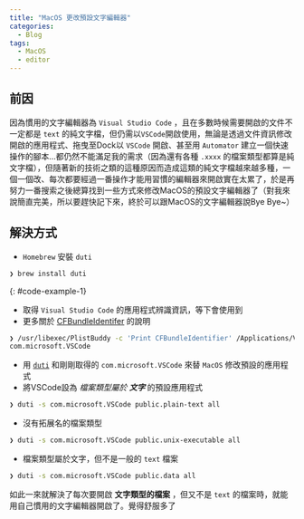 ```yaml
---
title: "MacOS 更改預設文字編輯器"
categories:
  - Blog
tags:
  - MacOS
  - editor
---
```

<!-- markdownlint-disable MD031 -->
## 前因

因為慣用的文字編輯器為 `Visual Studio Code` ，且在多數時候需要開啟的文件不一定都是 `text` 的純文字檔，但仍需以`VSCode`開啟使用，無論是透過文件資訊修改開啟的應用程式、拖曳至Dock以 `VSCode` 開啟、甚至用 `Automator` 建立一個快速操作的腳本...都仍然不能滿足我的需求（因為還有各種 `.xxxx` 的檔案類型都算是純文字檔），但隨著新的技術之類的這種原因而造成這類的純文字檔越來越多種，一個一個改、每次都要經過一番操作才能用習慣的編輯器來開啟實在太累了，於是再努力一番搜索之後總算找到一些方式來修改MacOS的預設文字編輯器了（對我來說簡直完美，所以要趕快記下來，終於可以跟MacOS的文字編輯器說Bye Bye~）

## 解決方式

- `Homebrew` 安裝 `duti`

```bash
❯ brew install duti
```
{: #code-example-1}

- 取得 `Visual Studio Code` 的應用程式辨識資訊，等下會使用到
- 更多關於 [CFBundleIdentifer](https://developer.apple.com/documentation/bundleresources/information_property_list/cfbundleidentifier) 的說明

```bash
❯ /usr/libexec/PlistBuddy -c 'Print CFBundleIdentifier' /Applications/Visual\ Studio\ Code.app/Contents/Info.plist
com.microsoft.VSCode
```

- 用 [`duti`](https://github.com/moretension/duti/) 和剛剛取得的 `com.microsoft.VSCode` 來替 `MacOS` 修改預設的應用程式
- 將VSCode設為 _檔案類型屬於 **文字**_ 的預設應用程式

```bash
❯ duti -s com.microsoft.VSCode public.plain-text all
```

- 沒有拓展名的檔案類型

```bash
❯ duti -s com.microsoft.VSCode public.unix-executable all
```

- 檔案類型屬於文字，但不是一般的 `text` 檔案

```bash
❯ duti -s com.microsoft.VSCode public.data all
```

如此一來就解決了每次要開啟 **文字類型的檔案** ，但又不是 `text` 的檔案時，就能用自己慣用的文字編輯器開啟了。覺得舒服多了
